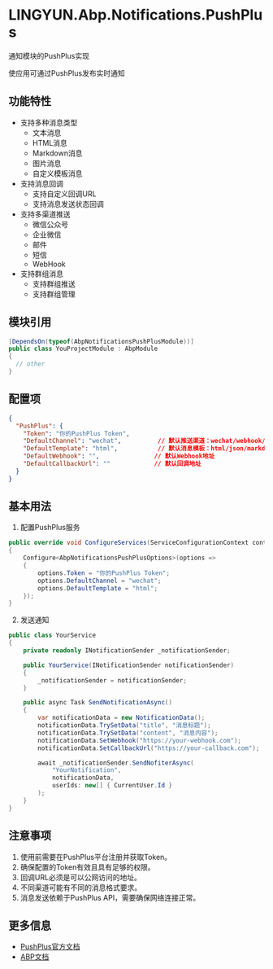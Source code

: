 # LINGYUN.Abp.Notifications.PushPlus

通知模块的PushPlus实现  

使应用可通过PushPlus发布实时通知  

## 功能特性

* 支持多种消息类型
  * 文本消息
  * HTML消息
  * Markdown消息
  * 图片消息
  * 自定义模板消息
* 支持消息回调
  * 支持自定义回调URL
  * 支持消息发送状态回调
* 支持多渠道推送
  * 微信公众号
  * 企业微信
  * 邮件
  * 短信
  * WebHook
* 支持群组消息
  * 支持群组推送
  * 支持群组管理

## 模块引用

```csharp
[DependsOn(typeof(AbpNotificationsPushPlusModule))]
public class YouProjectModule : AbpModule
{
  // other
}
```

## 配置项

```json
{
  "PushPlus": {
    "Token": "你的PushPlus Token",
    "DefaultChannel": "wechat",          // 默认推送渠道：wechat/webhook/mail/sms
    "DefaultTemplate": "html",           // 默认消息模板：html/json/markdown/txt
    "DefaultWebhook": "",               // 默认Webhook地址
    "DefaultCallbackUrl": ""            // 默认回调地址
  }
}
```

## 基本用法

1. 配置PushPlus服务
```csharp
public override void ConfigureServices(ServiceConfigurationContext context)
{
    Configure<AbpNotificationsPushPlusOptions>(options =>
    {
        options.Token = "你的PushPlus Token";
        options.DefaultChannel = "wechat";
        options.DefaultTemplate = "html";
    });
}
```

2. 发送通知
```csharp
public class YourService
{
    private readonly INotificationSender _notificationSender;

    public YourService(INotificationSender notificationSender)
    {
        _notificationSender = notificationSender;
    }

    public async Task SendNotificationAsync()
    {
        var notificationData = new NotificationData();
        notificationData.TrySetData("title", "消息标题");
        notificationData.TrySetData("content", "消息内容");
        notificationData.SetWebhook("https://your-webhook.com");
        notificationData.SetCallbackUrl("https://your-callback.com");

        await _notificationSender.SendNofiterAsync(
            "YourNotification",
            notificationData,
            userIds: new[] { CurrentUser.Id }
        );
    }
}
```

## 注意事项

1. 使用前需要在PushPlus平台注册并获取Token。
2. 确保配置的Token有效且具有足够的权限。
3. 回调URL必须是可以公网访问的地址。
4. 不同渠道可能有不同的消息格式要求。
5. 消息发送依赖于PushPlus API，需要确保网络连接正常。

## 更多信息

* [PushPlus官方文档](http://www.pushplus.plus/doc/)
* [ABP文档](https://docs.abp.io)
